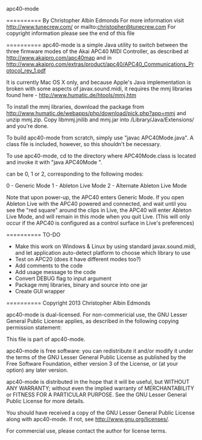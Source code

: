 apc40-mode

==========
By Christopher Albin Edmonds
For more information visit http://www.tunecrew.com/ or mailto:christopher@tunecrew.com
For copyright information please see the end of this file

==========
apc40-mode is a simple Java utility to switch between the three firmware modes of the Akai APC40 MIDI Controller, as described at http://www.akaipro.com/apc40map and in http://www.akaipro.com/extras/product/apc40/APC40_Communications_Protocol_rev_1.pdf

It is currently Mac OS X only, and because Apple's Java implementation is broken with some aspects of javax.sound.midi, it requires the mmj libraries found here - http://www.humatic.de/htools/mmj.htm

To install the mmj libraries, download the package from http://www.humatic.de/webapps/php/download/pick.php?app=mmj and unzip mmj.zip. Copy libmmj.jnilib and mmj.jar into /Library/Java/Extensions/ and you're done.

To build apc40-mode from scratch, simply use "javac APC40Mode.java". A class file is included, however, so this shouldn't be necessary.

To use apc40-mode, cd to the directory where APC40Mode.class is located and invoke it with "java APC40Mode <mode>".

<mode> can be 0, 1 or 2, corresponding to the following modes:

0 - Generic Mode
1 - Ableton Live Mode
2 - Alternate Ableton Live Mode

Note that upon power-up, the APC40 enters Generic Mode. If you open Ableton Live with the APC40 powered and connected, and wait until you see the "red square" around the clips in Live, the APC40 will enter Ableton Live Mode, and will remain in this mode when you quit Live. (This will only occur if the APC40 is configured as a control surface in Live's preferences)

==========
TO-DO

- Make this work on Windows & Linux by using standard javax.sound.midi, and let application auto-detect platform to choose which library to use
- Test on APC20 (does it have different modes too?)
- Add comments to the code
- Add usage message to the code
- Convert DEBUG flag to input argument
- Package mmj libraries, binary and source into one jar
- Create GUI wrapper

==========
Copyright 2013 Christopher Albin Edmonds

apc40-mode is dual-licensed. For non-commericial use, the GNU Lesser General
Public License applies, as described in the following copying permission statement:

This file is part of apc40-mode.

apc40-mode is free software: you can redistribute it and/or modify
it under the terms of the GNU Lesser General Public License as published by
the Free Software Foundation, either version 3 of the License, or
(at your option) any later version.

apc40-mode is distributed in the hope that it will be useful,
but WITHOUT ANY WARRANTY; without even the implied warranty of
MERCHANTABILITY or FITNESS FOR A PARTICULAR PURPOSE.  See the
GNU Lesser General Public License for more details.

You should have received a copy of the GNU Lesser General Public License
along with apc40-mode.  If not, see <http://www.gnu.org/licenses/>.

For commercial use, please contact the author for license terms.
